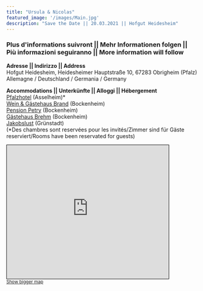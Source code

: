 ```yaml
---
title: "Ursula & Nicolas"
featured_image: '/images/Main.jpg'
description: "Save the Date || 20.03.2021 || Hofgut Heidesheim"
---
```


<h3><b>Plus d'informations suivront || Mehr Informationen folgen || Più informazioni seguiranno || More information will follow</b></h3>

<b>Adresse || Indirizzo || Address</b><br>Hofgut Heidesheim, Heidesheimer Hauptstraße 10, 67283 Obrigheim (Pfalz)<br>Allemagne / Deutschland / Germania / Germany

<b>Accommodations || Unterkünfte || Alloggi || Hébergement</b><br>
<a href="https://www.pfalzhotel.de/de/" target="_blank">Pfalzhotel</a> (Asselheim)*<br><!-- <a href="https://www.gaestehaus-goldberg.de/" target="_blank">Gästehaus Goldberg</a> (Asselheim)*<br> -->
<a href="https://www.wein-gaestehaus-brand.de/" target="_blank">Wein & Gästehaus Brand</a> (Bockenheim)<br>
<a href="https://www.pension-petry.de/" target="_blank">Pension Petry</a> (Bockenheim)<br>
<a href="https://www.hotel-ami.com/h-39514-D/gaestehaus-brehm-in-bockenheim-an-der-weinstrasse.htm" target="_blank">Gästehaus Brehm</a> (Bockenheim)<br>
<a href="https://www.hotel-jakobslust.de/" target="_blank">Jakobslust</a> (Grünstadt)<br>
(*Des chambres sont reservées pour les invités/Zimmer sind für Gäste reserviert/Rooms have been reservated for guests)

<iframe width="425" height="350" frameborder="0" scrolling="no" marginheight="0" marginwidth="0" src="https://www.openstreetmap.org/export/embed.html?bbox=8.180780410766603%2C49.575325099116725%2C8.209962844848635%2C49.59096213207666&amp;layer=mapnik&amp;marker=49.58314424202826%2C8.195371627807617" style="border: 1px solid black"></iframe><br/><small><a href="https://www.openstreetmap.org/?mlat=49.5831&amp;mlon=8.1954#map=15/49.5831/8.1954">Show bigger map</a></small>

